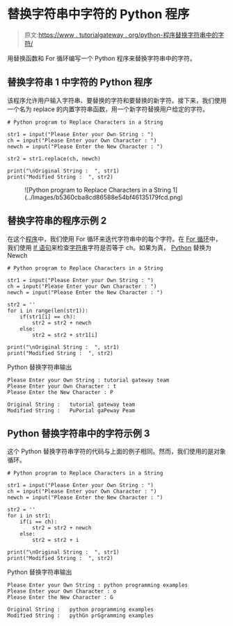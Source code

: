 # 替换字符串中字符的 Python 程序

> 原文:[https://www . tutorialgateway . org/python-程序替换字符串中的字符/](https://www.tutorialgateway.org/python-program-to-replace-characters-in-a-string/)

用替换函数和 For 循环编写一个 Python 程序来替换字符串中的字符。

## 替换字符串 1 中字符的 Python 程序

该程序允许用户输入字符串、要替换的字符和要替换的新字符。接下来，我们使用一个名为 replace 的内置字符串函数，用一个新字符替换用户给定的字符。

```
# Python program to Replace Characters in a String

str1 = input("Please Enter your Own String : ")
ch = input("Please Enter your Own Character : ")
newch = input("Please Enter the New Character : ")

str2 = str1.replace(ch, newch)

print("\nOriginal String :  ", str1)
print("Modified String :  ", str2)
```

<figure class="wp-block-image">![Python program to Replace Characters in a String 1](../Images/b5360cba8cd86588e54bf46135179fcd.png)</figure>

## 替换字符串的程序示例 2

在这个[程序](https://www.tutorialgateway.org/python-programming-examples/)中，我们使用 For 循环来迭代字符串中的每个字符。在 [For 循环](https://www.tutorialgateway.org/python-for-loop/)中，我们使用 [If 语句](https://www.tutorialgateway.org/python-if-statement/)来检查[字符串](https://www.tutorialgateway.org/python-string/)字符是否等于 ch。如果为真， [Python](https://www.tutorialgateway.org/python-tutorial/) 替换为 Newch

```
# Python program to Replace Characters in a String

str1 = input("Please Enter your Own String : ")
ch = input("Please Enter your Own Character : ")
newch = input("Please Enter the New Character : ")

str2 = ''
for i in range(len(str1)):
    if(str1[i] == ch):
        str2 = str2 + newch
    else:
        str2 = str2 + str1[i]

print("\nOriginal String :  ", str1)
print("Modified String :  ", str2)
```

Python 替换字符串输出

```
Please Enter your Own String : tutorial gateway team
Please Enter your Own Character : t
Please Enter the New Character : P

Original String :   tutorial gateway team
Modified String :   PuPorial gaPeway Peam
```

## Python 替换字符串中的字符示例 3

这个 Python 替换字符串字符的代码与上面的例子相同。然而，我们使用的是对象循环。

```
# Python program to Replace Characters in a String

str1 = input("Please Enter your Own String : ")
ch = input("Please Enter your Own Character : ")
newch = input("Please Enter the New Character : ")

str2 = ''
for i in str1:
    if(i == ch):
        str2 = str2 + newch
    else:
        str2 = str2 + i

print("\nOriginal String :  ", str1)
print("Modified String :  ", str2)
```

Python 替换字符串输出

```
Please Enter your Own String : python programming examples
Please Enter your Own Character : o
Please Enter the New Character : G

Original String :   python programming examples
Modified String :   pythGn prGgramming examples
```